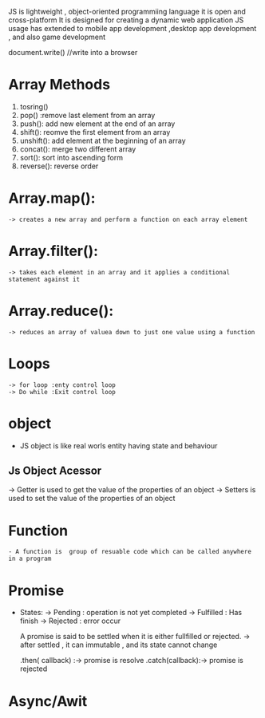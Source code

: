 JS is lightweight , object-oriented programmiing language
it is open and cross-platform
It is designed for creating a dynamic web application
JS usage has extended to mobile app development ,desktop app development , and also game development


document.write() //write into a browser


# Array Methods
1. tosring()
2. pop() :remove last element from an array
3. push(): add new element at the end of an array
4. shift(): reomve the first element from an array
5. unshift(): add element at the beginning of an array
6. concat(): merge two different array
7. sort(): sort into ascending form
8. reverse(): reverse order 

# Array.map():
    -> creates a new array and perform a function on each array element

# Array.filter():
    -> takes each element in an array and it applies a conditional statement against it

# Array.reduce():
    -> reduces an array of valuea down to just one value using a function


# Loops
    -> for loop :enty control loop
    -> Do while :Exit control loop

# object 
 - JS object is like real worls entity having state and behaviour
 
 ## Js Object Acessor
 -> Getter is used to get the value of the properties of an object
 -> Setters is used to set the value of the properties of an object

# Function
    - A function is  group of resuable code which can be called anywhere in a program


# Promise
 - States:
    -> Pending : operation is not yet completed
    -> Fulfilled : Has finish
    -> Rejected : error occur

    A promise is said to be settled when it is either fullfilled or rejected.
    -> after settled , it can immutable , and its state cannot change

    .then( callback) :-> promise is resolve
    .catch(callback):-> promise is rejected

<!-- 
    new promise(function(resolve,reject){}) 
    
-->


# Async/Awit
